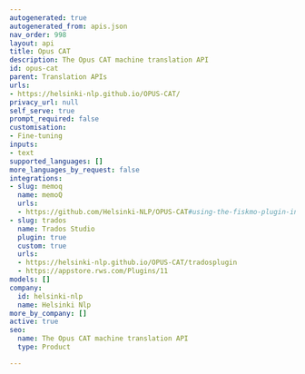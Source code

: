 ```yaml
---
autogenerated: true
autogenerated_from: apis.json
nav_order: 998
layout: api
title: Opus CAT
description: The Opus CAT machine translation API
id: opus-cat
parent: Translation APIs
urls:
- https://helsinki-nlp.github.io/OPUS-CAT/
privacy_url: null
self_serve: true
prompt_required: false
customisation:
- Fine-tuning
inputs:
- text
supported_languages: []
more_languages_by_request: false
integrations:
- slug: memoq
  name: memoQ
  urls:
  - https://github.com/Helsinki-NLP/OPUS-CAT#using-the-fiskmo-plugin-in-memoq
- slug: trados
  name: Trados Studio
  plugin: true
  custom: true
  urls:
  - https://helsinki-nlp.github.io/OPUS-CAT/tradosplugin
  - https://appstore.rws.com/Plugins/11
models: []
company:
  id: helsinki-nlp
  name: Helsinki Nlp
more_by_company: []
active: true
seo:
  name: The Opus CAT machine translation API
  type: Product

---
```


